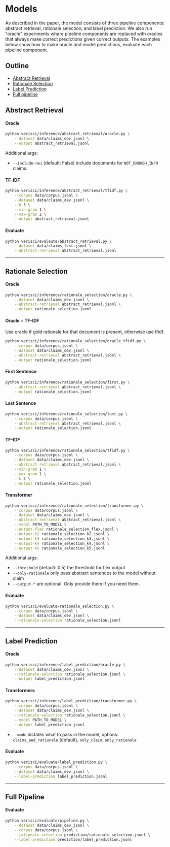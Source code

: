 # Models

As described in the paper, the model consists of three pipeline components:
abstract retrieval, rationale selection, and label prediction. We also run
"oracle" experiments where pipeline components are replaced with oracles that
always make correct predictions given correct outputs. The examples below
show how to make oracle and model predictions, evaluate each pipeline component.

## Outline

- [Abstract Retrieval](#abstract-retrieval)
- [Rationale Selection](#rationale-selection)
- [Label Prediction](#label-prediction)
- [Full pipeline](#full-pipeline)


## Abstract Retrieval

#### Oracle
```sh
python verisci/inference/abstract_retrieval/oracle.py \
    --dataset data/claims_dev.jsonl \
    --output abstract_retrieval.jsonl
```
Additional args:
* `--include-nei` (default: False) include documents for `NOT_ENOUGH_INFO` claims.

#### TF-IDF
```sh
python verisci/inference/abstract_retrieval/tfidf.py \
    --corpus data/corpus.jsonl \
    --dataset data/claims_dev.jsonl \
    --k 3 \
    --min-gram 1 \
    --max-gram 2 \
    --output abstract_retrieval.jsonl
```

#### Evaluate
```sh
python verisci/evalaute/abstract_retrieval.py \
    --dataset data/claims_test.jsonl \
    --abstract-retrieval abstract_retrieval.jsonl
```

-------------------------------------------------------

## Rationale Selection

#### Oracle
```sh
python verisci/inference/rationale_selection/oracle.py \
    --dataset data/claims_dev.jsonl \
    --abstract-retrieval abstract_retrieval.jsonl \
    --output rationale_selection.jsonl
```

#### Oracle + TF-IDF
Use oracle if gold rationale for that document is present, otherwise use tfidf.
```sh
python verisci/inference/rationale_selection/oracle_tfidf.py \
    --corpus data/corpus.jsonl \
    --dataset data/claims_dev.jsonl \
    --abstract-retrieval abstract_retrieval.jsonl \
    --output rationale_selection.jsonl
```

#### First Sentence
```sh
python verisci/inference/rationale_selection/first.py \
    --abstract-retrieval abstract_retrieval.jsonl \
    --output rationale_selection.jsonl
```

#### Last Sentence
```sh
python verisci/inference/rationale_selection/last.py \
    --corpus data/corpus.jsonl \
    --abstract-retrieval abstract_retrieval.jsonl \
    --output rationale_selection.jsonl
```

#### TF-IDF
```sh
python verisci/inference/rationale_selection/tfidf.py \
    --corpus data/corpus.jsonl \
    --dataset data/claims_dev.jsonl \
    --abstract-retrieval abstract_retrieval.jsonl \
    --min-gram 1 \
    --max-gram 1 \
    --k 2 \
    --output rationale_selection.jsonl
```

#### Transformer
```sh
python verisci/inference/rationale_selection/transformer.py \
    --corpus data/corpus.jsonl \
    --dataset data/claims_dev.jsonl \
    --abstract-retrieval abstract_retrieval.jsonl \
    --model PATH_TO_MODEL \
    --output-flex rationale_selection_flex.jsonl \
    --output-k2 rationale_selection_k2.jsonl \
    --output-k3 rationale_selection_k3.jsonl \
    --output-k4 rationale_selection_k4.jsonl \
    --output-k5 rationale_selection_k5.jsonl
```
Additional args:
* `--threshold` (default: 0.5) the threshold for flex output
* `--only-rationale` only pass abstract sentences to the model without claim
* `--output-*` are optional. Only provide them if you need them.

#### Evaluate
```sh
python verisci/evaluate/rationale_selection.py \
    --corpus data/corpus.jsonl \
    --dataset data/claims_dev.jsonl \
    --rationale-selection rationale_selection.jsonl
```

-------------------------------------------------------

## Label Prediction

#### Oracle
```sh
python verisci/inference/label_prediction/oracle.py \
    --dataset data/claims_dev.jsonl \
    --rationale-selection rationale_selection.jsonl \
    --output label_prediction.jsonl
```

#### Transformers
```sh
python verisci/inference/label_prediction/transformer.py \
    --corpus data/corpus.jsonl \
    --dataset data/claims_dev.jsonl \
    --rationale-selection rationale_selection.jsonl \
    --model PATH_TO_MODEL \
    --output label_prediction.jsonl
```
* `--mode` dictates what to pass in the model, options: `claims_and_rationale` (default), `only_claim`, `only_rationale`

#### Evaluate
```sh
python verisci/evaluate/label_prediction.py \
    --corpus data/corpus.jsonl \
    --dataset data/claims_dev.jsonl \
    --label-prediction label_prediction.jsonl
```

-------------------------------------------------------

## Full Pipeline

#### Evaluate
```sh
python verisci/evaluate/pipeline.py \
    --dataset data/claims_dev.jsonl \
    --corpus data/corpus.jsonl \
    --rationale-selection prediction/rationale_selection.jsonl \
    --label-prediction prediction/label_prediction.jsonl
```
